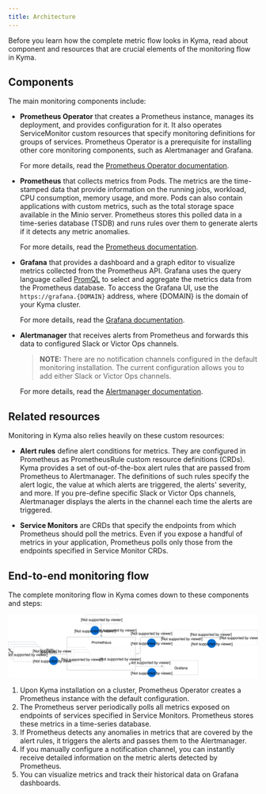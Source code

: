 ```yaml
---
title: Architecture
---
```


Before you learn how the complete metric flow looks in Kyma, read about component and resources that are crucial elements of the monitoring flow in Kyma.

## Components

The main monitoring components include:

- **Prometheus Operator** that creates a Prometheus instance, manages its deployment, and provides configuration for it. It also operates ServiceMonitor custom resources that specify monitoring definitions for groups of services. Prometheus Operator is a prerequisite for installing other core monitoring components, such as Alertmanager and Grafana.

  For more details, read the [Prometheus Operator documentation](https://github.com/coreos/prometheus-operator).

- **Prometheus** that collects metrics from Pods. The metrics are the time-stamped data that provide information on the running jobs, workload, CPU consumption, memory usage, and more. Pods can also contain applications with custom metrics, such as the total storage space available in the Minio server. Prometheus stores this polled data in a time-series database (TSDB) and runs rules over them to generate alerts if it detects any metric anomalies.

  For more details, read the [Prometheus documentation](https://prometheus.io/docs/introduction).

- **Grafana** that provides a dashboard and a graph editor to visualize metrics collected from the Prometheus API. Grafana uses the query language called [PromQL](https://prometheus.io/docs/prometheus/latest/querying/basics/) to select and aggregate the metrics data from the Prometheus database. To access the Grafana UI, use the `https://grafana.{DOMAIN}` address, where {DOMAIN} is the domain of your Kyma cluster.

  For more details, read the [Grafana documentation](https://grafana.com/docs/guides/getting_started/).

- **Alertmanager** that receives alerts from Prometheus and forwards this data to configured Slack or Victor Ops channels.

  > **NOTE:** There are no notification channels configured in the default monitoring installation. The current configuration allows you to add either Slack or Victor Ops channels.

  For more details, read the [Alertmanager documentation](https://prometheus.io/docs/alerting/alertmanager/).

## Related resources

Monitoring in Kyma also relies heavily on these custom resources:

- **Alert rules** define alert conditions for metrics. They are configured in Prometheus as PrometheusRule custom resource definitions (CRDs). Kyma provides a set of out-of-the-box alert rules that are passed from Prometheus to Alertmanager. The definitions of such rules specify the alert logic, the value at which alerts are triggered, the alerts' severity, and more. If you pre-define specific Slack or Victor Ops channels, Alertmanager displays the alerts in the channel each time the alerts are triggered.

- **Service Monitors** are CRDs that specify the endpoints from which Prometheus should poll the metrics. Even if you expose a handful of metrics in your application, Prometheus polls only those from the endpoints specified in Service Monitor CRDs.

## End-to-end monitoring flow

The complete monitoring flow in Kyma comes down to these components and steps:

![](./assets/monitoring-architecture.svg)

1. Upon Kyma installation on a cluster, Prometheus Operator creates a Prometheus instance with the default configuration.
2. The Prometheus server periodically polls all metrics exposed on endpoints of services specified in Service Monitors. Prometheus stores these metrics in a time-series database.
3. If Prometheus detects any anomalies in metrics that are covered by the alert rules, it triggers the alerts and passes them to the Alertmanager.
4. If you manually configure a notification channel, you can instantly receive detailed information on the metric alerts detected by Prometheus.
5. You can visualize metrics and track their historical data on Grafana dashboards.
